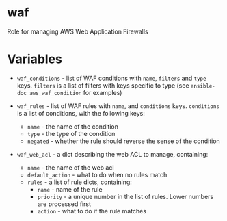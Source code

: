 # waf

Role for managing AWS Web Application Firewalls

# Variables

* `waf_conditions` - list of WAF conditions with `name`, `filters` and `type` keys. 
  `filters` is a list of filters with keys specific to type (see `ansible-doc aws_waf_condition` for examples)

* `waf_rules` - list of WAF rules with `name`, and `conditions` keys.
  `conditions` is a list of conditions, with the following keys:
  * `name` - the name of the condition
  * `type` - the type of the condition
  * `negated` - whether the rule should reverse the sense of the condition

* `waf_web_acl` - a dict describing the web ACL to manage, containing:
  * `name` - the name of the web acl
  * `default_action` - what to do when no rules match
  * `rules` - a list of rule dicts, containing:
    * `name` - name of the rule
    * `priority` - a unique number in the list of rules. Lower numbers are processed first
    * `action` - what to do if the rule matches
